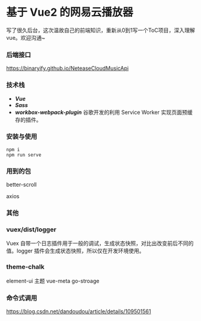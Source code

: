 # 基于 Vue2 的网易云播放器

写了很久后台，这次温故自己的前端知识，重新从0到1写一个ToC项目，深入理解vue。欢迎沟通~

### 后端接口

https://binaryify.github.io/NeteaseCloudMusicApi

### 技术栈

- **_Vue_**
- **_Sass_**
- **_workbox-webpack-plugin_** 谷歌开发的利用 Service Worker 实现页面预缓存的插件。

### 安装与使用

```
npm i
npm run serve
```

### 用到的包
better-scroll

axios

### 其他

### vuex/dist/logger 

Vuex 自带一个日志插件用于一般的调试，生成状态快照，对比出改变前后不同的值。logger 插件会生成状态快照，所以仅在开发环境使用。

### theme-chalk

element-ui 主题
vue-meta
go-stroage


### 命令式调用
https://blog.csdn.net/dandoudou/article/details/109501561